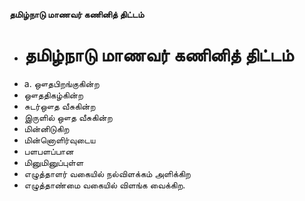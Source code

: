 **தமிழ்நாடு மாணவர் கணினித் திட்டம்**
- # தமிழ்நாடு மாணவர் கணினித் திட்டம்
- a. ஔதபிறங்குகின்ற
- ஔததிகழ்கின்ற
- சுடர்ஔத வீசுகின்ற
- இருளில் ஔத வீசுகின்ற
- மின்னிடுகிற
- மின்னொளிர்வுடைய
- பளபளப்பான
- மினுமினுப்புள்ள
- எழுத்தாளர் வகையில் நல்விளக்கம் அளிக்கிற
- எழுத்தாண்மை வகையில் விளங்க வைக்கிற.

